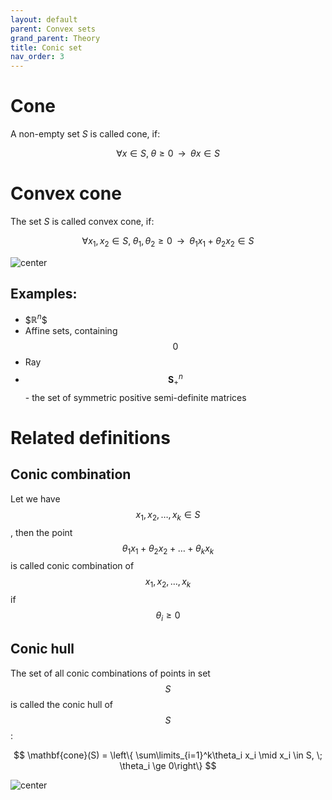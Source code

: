 ```yaml
---
layout: default
parent: Convex sets
grand_parent: Theory
title: Conic set
nav_order: 3
---
```


# Cone
A  non-empty set $S$ is called cone, if:

$$
\forall x \in S, \; \theta \ge 0 \;\; \rightarrow \;\; \theta x \in S
$$

# Convex cone
The set $S$ is called convex cone, if:

$$
\forall x_1, x_2 \in S, \; \theta_1, \theta_2 \ge 0 \;\; \rightarrow \;\; \theta_1 x_1 + \theta_2 x_2 \in S
$$

![center](../convex_cone.svg)

## Examples:
* \$$\mathbb{R}^n$$
* Affine sets, containing $$0$$
* Ray
* $$\mathbf{S}^n_+$$ - the set of symmetric positive semi-definite matrices

# Related definitions
## Conic combination
Let we have $$x_1, x_2, \ldots, x_k \in S$$, then the point $$\theta_1 x_1 + \theta_2 x_2 + \ldots + \theta_k x_k$$ is called conic combination of $$x_1, x_2, \ldots, x_k$$ if $$\theta_i \ge 0$$

## Conic hull
The set of all conic combinations of points in set $$S$$ is called the conic hull of $$S$$:

$$
\mathbf{cone}(S) = \left\{ \sum\limits_{i=1}^k\theta_i x_i \mid x_i \in S, \; \theta_i \ge 0\right\}
$$

![center](../conic_hull.svg)
